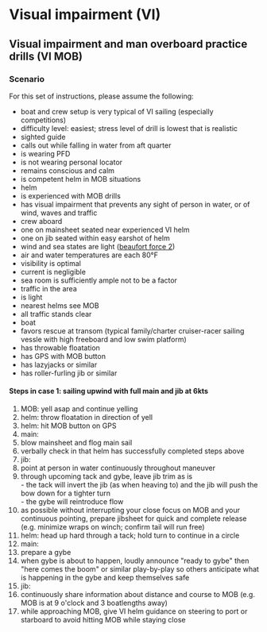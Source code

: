# Visual impairment (VI)

## Visual impairment and man overboard practice drills (VI MOB)

### Scenario  
For this set of instructions, please assume the following:  
- boat and crew setup is very typical of VI sailing (especially competitions)  
- difficulty level: easiest; stress level of drill is lowest that is realistic  
- sighted guide  
 - calls out while falling in water from aft quarter  
 - is wearing PFD  
 - is not wearing personal locator  
 - remains conscious and calm  
 - is competent helm in MOB situations  
- helm  
 - is experienced with MOB drills  
 - has visual impairment that prevents any sight of person in water, or of wind, waves and traffic  
- crew aboard  
 - one on mainsheet seated near experienced VI helm  
 - one on jib seated within easy earshot of helm  
- wind and sea states are light ([beaufort force 2](https://en.wikipedia.org/wiki/Beaufort_scale))  
- air and water temperatures are each 80°F  
- visibility is optimal  
- current is negligible  
- sea room is sufficiently ample not to be a factor  
- traffic in the area  
 - is light  
 - nearest helms see MOB  
 - all traffic stands clear  
- boat  
 - favors rescue at transom (typical family/charter cruiser-racer sailing vessle with high freeboard and low swim platform)  
 - has throwable floatation  
 - has GPS with MOB button  
 - has lazyjacks or similar  
 - has roller-furling jib or similar  

#### Steps in case 1: sailing upwind with full main and jib at 6kts  
1. MOB: yell asap and continue yelling  
2. helm: throw floatation in direction of yell  
3. helm: hit MOB button on GPS  
3. main:
  1. blow mainsheet and flog main sail  
  2. verbally check in that helm has successfully completed steps above  
4. jib:
  1. point at person in water continuously throughout maneuver  
  2. through upcoming tack and gybe, leave jib trim as is  
    - the tack will invert the jib (as when heaving to) and the jib will push the bow down for a tighter turn  
    - the gybe will reintroduce flow  
  3. as possible without interrupting your close focus on MOB and your continuous pointing, prepare jibsheet for quick and complete release (e.g. minimize wraps on winch; confirm tail will run free)  
5. helm: head up hard through a tack; hold turn to continue in a circle  
6. main:  
  1. prepare a gybe  
  2. when gybe is about to happen, loudly announce "ready to gybe" then "here comes the boom" or similar play-by-play so others anticipate what is happening in the gybe and keep themselves safe  
7. jib:  
  1. continuously share information about distance and course to MOB (e.g. MOB is at 9 o'clock and 3 boatlengths away)  
  2. while approaching MOB, give VI helm guidance on steering to port or starboard to  avoid hitting MOB while staying close
